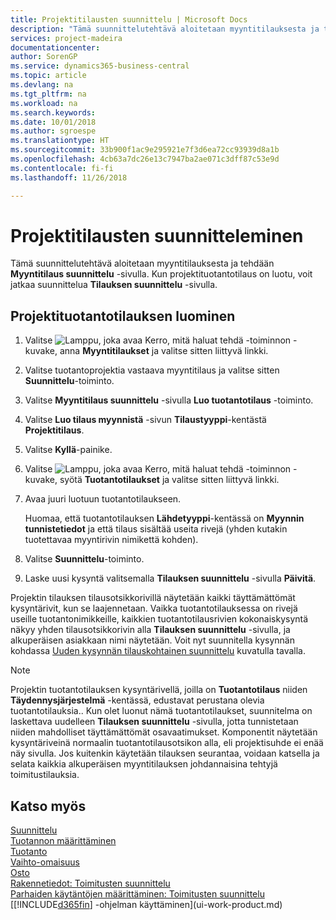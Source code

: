 ```yaml
---
title: Projektitilausten suunnittelu | Microsoft Docs
description: "Tämä suunnittelutehtävä aloitetaan myyntitilauksesta ja tehdään **Myyntitilaus suunnittelu** -sivulla. Kun projektituotantotilaus on luotu, voit jatkaa suunnittelua **Tilauksen suunnittelu** -sivulla."
services: project-madeira
documentationcenter: 
author: SorenGP
ms.service: dynamics365-business-central
ms.topic: article
ms.devlang: na
ms.tgt_pltfrm: na
ms.workload: na
ms.search.keywords: 
ms.date: 10/01/2018
ms.author: sgroespe
ms.translationtype: HT
ms.sourcegitcommit: 33b900f1ac9e295921e7f3d6ea72cc93939d8a1b
ms.openlocfilehash: 4cb63a7dc26e13c7947ba2ae071c3dff87c53e9d
ms.contentlocale: fi-fi
ms.lasthandoff: 11/26/2018

---
```

# <a name="plan-project-orders"></a>Projektitilausten suunnitteleminen
Tämä suunnittelutehtävä aloitetaan myyntitilauksesta ja tehdään **Myyntitilaus suunnittelu** -sivulla. Kun projektituotantotilaus on luotu, voit jatkaa suunnittelua **Tilauksen suunnittelu** -sivulla.  

## <a name="to-create-a-project-production-order"></a>Projektituotantotilauksen luominen  

1.  Valitse ![Lamppu, joka avaa Kerro, mitä haluat tehdä -toiminnon](media/ui-search/search_small.png "Kerro, mitä haluat tehdä") -kuvake, anna **Myyntitilaukset** ja valitse sitten liittyvä linkki.  
2.  Valitse tuotantoprojektia vastaava myyntitilaus ja valitse sitten **Suunnittelu**-toiminto.  
4.  Valitse **Myyntitilaus suunnittelu** -sivulla **Luo tuotantotilaus** -toiminto.  
5.  Valitse **Luo tilaus myynnistä** -sivun **Tilaustyyppi**-kentästä **Projektitilaus**.  
6.  Valitse **Kyllä**-painike.  
7.  Valitse ![Lamppu, joka avaa Kerro, mitä haluat tehdä -toiminnon](media/ui-search/search_small.png "Kerro, mitä haluat tehdä") -kuvake, syötä **Tuotantotilaukset** ja valitse sitten liittyvä linkki.
8. Avaa juuri luotuun tuotantotilaukseen.  

    Huomaa, että tuotantotilauksen **Lähdetyyppi**-kentässä on **Myynnin tunnistetiedot** ja että tilaus sisältää useita rivejä (yhden kutakin tuotettavaa myyntirivin nimikettä kohden).  
9. Valitse **Suunnittelu**-toiminto.
10. Laske uusi kysyntä valitsemalla **Tilauksen suunnittelu** -sivulla **Päivitä**.  

Projektin tilauksen tilausotsikkorivillä näytetään kaikki täyttämättömät kysyntärivit, kun se laajennetaan. Vaikka tuotantotilauksessa on rivejä useille tuotantonimikkeille, kaikkien tuotantotilausrivien kokonaiskysyntä näkyy yhden tilausotsikkorivin alla **Tilauksen suunnittelu** -sivulla, ja alkuperäisen asiakkaan nimi näytetään. Voit nyt suunnitella kysynnän kohdassa [Uuden kysynnän tilauskohtainen suunnittelu](production-how-to-plan-for-new-demand.md) kuvatulla tavalla.  

> [!NOTE]  
>  Projektin tuotantotilauksen kysyntärivellä, joilla on **Tuotantotilaus** niiden **Täydennysjärjestelmä** -kentässä, edustavat perustana olevia tuotantotilauksia.. Kun olet luonut nämä tuotantotilaukset, suunnitelma on laskettava uudelleen **Tilauksen suunnittelu** -sivulla, jotta tunnistetaan niiden mahdolliset täyttämättömät osavaatimukset. Komponentit näytetään kysyntäriveinä normaalin tuotantotilausotsikon alla, eli projektisuhde ei enää näy sivulla. Jos kuitenkin käytetään tilauksen seurantaa, voidaan katsella ja selata kaikkia alkuperäisen myyntitilauksen johdannaisina tehtyjä toimitustilauksia.  

## <a name="see-also"></a>Katso myös
[Suunnittelu](production-planning.md)   
[Tuotannon määrittäminen](production-configure-production-processes.md)  
[Tuotanto](production-manage-manufacturing.md)    
[Vaihto-omaisuus](inventory-manage-inventory.md)  
[Osto](purchasing-manage-purchasing.md)  
[Rakennetiedot: Toimitusten suunnittelu](design-details-supply-planning.md)   
[Parhaiden käytäntöjen määrittäminen: Toimitusten suunnittelu](setup-best-practices-supply-planning.md)  
[[!INCLUDE[d365fin](includes/d365fin_md.md)] -ohjelman käyttäminen](ui-work-product.md)

